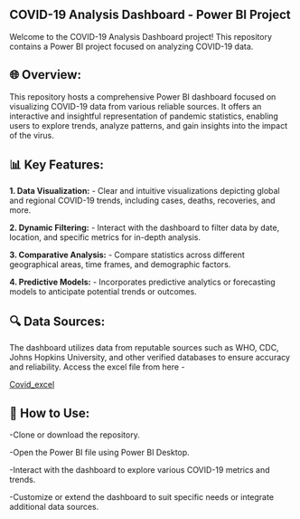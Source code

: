 ## **COVID-19 Analysis Dashboard - Power BI Project**

Welcome to the COVID-19 Analysis Dashboard project! This repository contains a Power BI project focused on analyzing COVID-19 data.

## **🌐 Overview:**
This repository hosts a comprehensive Power BI dashboard focused on visualizing COVID-19 data from various reliable sources. It offers an interactive and insightful representation of pandemic statistics, enabling users to explore trends, analyze patterns, and gain insights into the impact of the virus.

## **📊 Key Features:**

**1. Data Visualization:** -
                    Clear and intuitive visualizations depicting global and regional 
										COVID-19 trends, 
										including cases, deaths, recoveries, and more.

**2. Dynamic Filtering:** - 
                    Interact with the dashboard to filter data by date, location, 
										and specific metrics for in-depth analysis.

**3. Comparative Analysis:** - 
                    Compare statistics across different geographical areas, 
										time frames, and demographic factors.

**4. Predictive Models:** -
                    Incorporates predictive analytics or forecasting models to 
										anticipate potential trends or outcomes.

## **🔍 Data Sources**:
The dashboard utilizes data from reputable sources such as WHO, CDC, Johns Hopkins University, and other verified databases to ensure accuracy and reliability.
Access the excel file from here -

[Covid_excel]([owid-covid-data.xlsx](https://github.com/VaibhavThalal/PBI_Covid_19_Project1V/blob/main/owid-covid-data.xlsx))

## **🚀 How to Use:**

-Clone or download the repository.

-Open the Power BI file using Power BI Desktop.

-Interact with the dashboard to explore various COVID-19 metrics and trends.

-Customize or extend the dashboard to suit specific needs or integrate additional data sources.
[](url)
